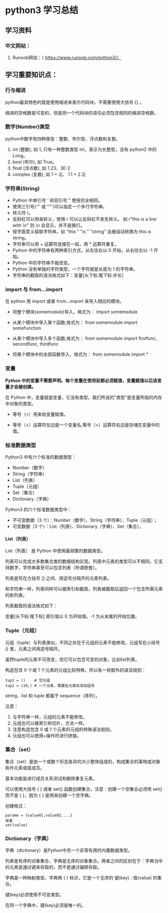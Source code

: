 # python3 学习总结

## 学习资料

### 中文网站：
1. Runoob网站：（ https://www.runoob.com/python3/）


## 学习重要知识点：

### 行与缩进

python最具特色的就是使用缩进来表示代码块，不需要使用大括号 {} 。

缩进的空格数是可变的，但是同一个代码块的语句必须包含相同的缩进空格数。

### 数字(Number)类型
python中数字有四种类型：整数、布尔型、浮点数和复数。

1. int (整数), 如 1, 只有一种整数类型 int，表示为长整型，没有 python2 中的 Long。
2. bool (布尔), 如 True。
3. float (浮点数), 如 1.23、3E-2
4. complex (复数), 如 1 + 2j、 1.1 + 2.2j

### 字符串(String)
* Python 中单引号 ' 和双引号 " 使用完全相同。
* 使用三引号(''' 或 """)可以指定一个多行字符串。
* 转义符 \。
* 反斜杠可以用来转义，使用 r 可以让反斜杠不发生转义。 如 r"this is a line with \n" 则 \n 会显示，并不是换行。
* 按字面意义级联字符串，如 "this " "is " "string" 会被自动转换为 this is string。
* 字符串可以用 + 运算符连接在一起，用 * 运算符重复。
* Python 中的字符串有两种索引方式，从左往右以 0 开始，从右往左以 -1 开始。
* Python 中的字符串不能改变。
* Python 没有单独的字符类型，一个字符就是长度为 1 的字符串。
* 字符串的截取的语法格式如下：变量[头下标:尾下标:步长]

### import 与 from...import

在 python 用 import 或者 from...import 来导入相应的模块。

* 将整个模块(somemodule)导入，格式为： import somemodule

* 从某个模块中导入某个函数,格式为： from somemodule import somefunction

* 从某个模块中导入多个函数,格式为： from somemodule import firstfunc, secondfunc, thirdfunc

* 将某个模块中的全部函数导入，格式为： from somemodule import *

### 变量

**Python 中的变量不需要声明。每个变量在使用前都必须赋值，变量赋值以后该变量才会被创建。**

在 Python 中，变量就是变量，它没有类型，我们所说的"类型"是变量所指的内存中对象的类型。

* 等号（=）用来给变量赋值。

* 等号（=）运算符左边是一个变量名,等号（=）运算符右边是存储在变量中的值。

### 标准数据类型
Python3 中有六个标准的数据类型：

* Number（数字）
* String（字符串）
* List（列表）
* Tuple（元组）
* Set（集合）
* Dictionary（字典）

Python3 的六个标准数据类型中：

* 不可变数据（3 个）：Number（数字）、String（字符串）、Tuple（元组）；
* 可变数据（3 个）：List（列表）、Dictionary（字典）、Set（集合）。

#### List（列表）
List（列表） 是 Python 中使用最频繁的数据类型。

列表可以完成大多数集合类的数据结构实现。列表中元素的类型可以不相同，它支持数字，字符串甚至可以包含列表（所谓嵌套）。

列表是写在方括号 [] 之间、用逗号分隔开的元素列表。

和字符串一样，列表同样可以被索引和截取，列表被截取后返回一个包含所需元素的新列表。

列表截取的语法格式如下：

变量[头下标:尾下标]
索引值以 0 为开始值，-1 为从末尾的开始位置。

### Tuple（元组）
元组（tuple）与列表类似，不同之处在于元组的元素不能修改。元组写在小括号 () 里，元素之间用逗号隔开。

虽然tuple的元素不可改变，但它可以包含可变的对象，比如list列表。

构造包含 0 个或 1 个元素的元组比较特殊，所以有一些额外的语法规则：

```
tup1 = ()    # 空元组
tup2 = (20,) # 一个元素，需要在元素后添加逗号
```
string、list 和 tuple 都属于 sequence（序列）。

注意：

1. 与字符串一样，元组的元素不能修改。
2. 元组也可以被索引和切片，方法一样。
3. 注意构造包含 0 或 1 个元素的元组的特殊语法规则。
4. 元组也可以使用+操作符进行拼接。

### 集合（set）

集合（set）是由一个或数个形态各异的大小整体组成的，构成集合的事物或对象称作元素或是成员。

基本功能是进行成员关系测试和删除重复元素。

可以使用大括号 { } 或者 set() 函数创建集合，注意：创建一个空集合必须用 set() 而不是 { }，因为 { } 是用来创建一个空字典。

创建格式：
```
parame = {value01,value02,...}
或者
set(value)
```

### Dictionary（字典）
字典（dictionary）是Python中另一个非常有用的内置数据类型。

列表是有序的对象集合，字典是无序的对象集合。两者之间的区别在于：字典当中的元素是通过键来存取的，而不是通过偏移存取。

字典是一种映射类型，字典用 { } 标识，它是一个无序的 键(key) : 值(value) 的集合。

键(key)必须使用不可变类型。

在同一个字典中，键(key)必须是唯一的。



